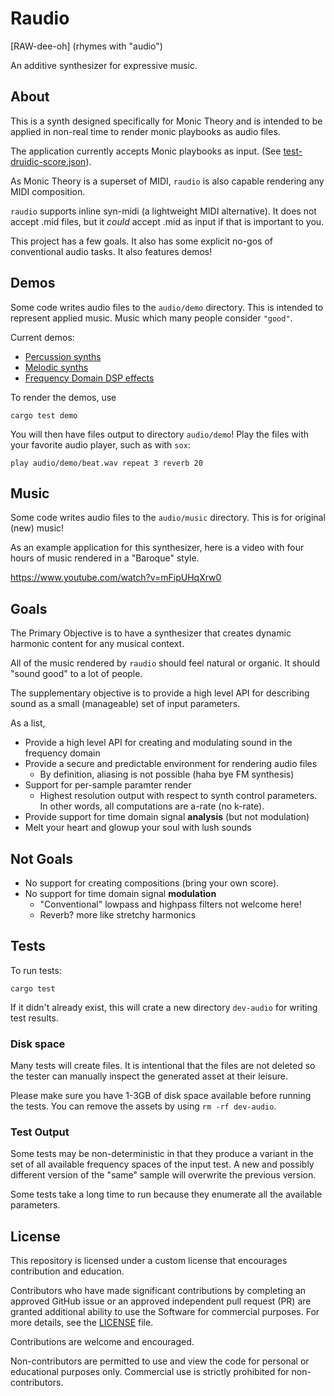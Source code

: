 # Raudio

[RAW-dee-oh]
(rhymes with "audio")

An additive synthesizer for expressive music.

## About 

This is a synth designed specifically for Monic Theory and is intended to be applied in non-real time to render monic playbooks as audio files. 

The application currently accepts Monic playbooks as input. (See [test-druidic-score.json](src/demo/test-druidic-score.json)).


As Monic Theory is a superset of MIDI, `raudio` is also capable rendering any MIDI composition. 


`raudio` supports inline syn-midi (a lightweight MIDI alternative). It does not accept .mid files, but it *could* accept .mid as input if that is important to you. 

This project has a few goals. It also has some explicit no-gos of conventional audio tasks. It also features demos!


## Demos

Some code writes audio files to the `audio/demo` directory. This is intended to represent applied music. Music which many people consider `"good"`.

Current demos:
  - [Percussion synths](src/demo/beat.rs)
  - [Melodic synths](src/demo/trio.rs)
  - [Frequency Domain DSP effects](src/demo/effects.rs)


To render the demos, use 

```
cargo test demo
```

You will then have files output to directory `audio/demo`! Play the files with your favorite audio player, such as with `sox`:

```
play audio/demo/beat.wav repeat 3 reverb 20
```

## Music

Some code writes audio files to the `audio/music` directory. This is for original (new) music! 

As an example application for this synthesizer, here is a video with four hours of music rendered in a "Baroque" style.

https://www.youtube.com/watch?v=mFipUHqXrw0


## Goals

The Primary Objective is to have a synthesizer that creates dynamic harmonic content for any musical context. 

All of the music rendered by `raudio` should feel natural or organic. It should "sound good" to a lot of people. 

The supplementary objective is to provide a high level API for describing sound as a small (manageable) set of input parameters.

As a list,

  - Provide a high level API for creating and modulating sound in the frequency domain
  - Provide a secure and predictable environment for rendering audio files 
    - By definition, aliasing is not possible (haha bye FM synthesis)
  - Support for per-sample paramter render 
    - Highest resolution output with respect to synth control parameters. In other words, all computations are a-rate (no k-rate).
  - Provide support for time domain signal **analysis** (but not modulation)
  - Melt your heart and glowup your soul with lush sounds

## Not Goals

  - No support for creating compositions (bring your own score).
  - No support for time domain signal **modulation**
    - "Conventional" lowpass and highpass filters not welcome here!
    - Reverb? more like stretchy harmonics


## Tests


To run tests: 

```
cargo test
```

If it didn't already exist, this will crate a new directory `dev-audio` for writing test results.


### Disk space

Many tests will create files. It is intentional that the files are not deleted so the tester can manually inspect the generated asset at their leisure.


Please make sure you have 1-3GB of disk space available before running the tests. You can remove the assets by using `rm -rf dev-audio`.

### Test Output
Some tests may be non-deterministic in that they produce a variant in the set of all available frequency spaces of the input test. A new and possibly different version of the "same" sample will overwrite the previous version. 


Some tests take a long time to run because they enumerate all the available parameters. 



## License

This repository is licensed under a custom license that encourages contribution and education.

Contributors who have made significant contributions by completing an approved GitHub issue or an approved independent pull request (PR) are granted additional ability to use the Software for commercial purposes. For more details, see the [LICENSE](LICENSE) file.

Contributions are welcome and encouraged.

Non-contributors are permitted to use and view the code for personal or educational purposes only. Commercial use is strictly prohibited for non-contributors.
